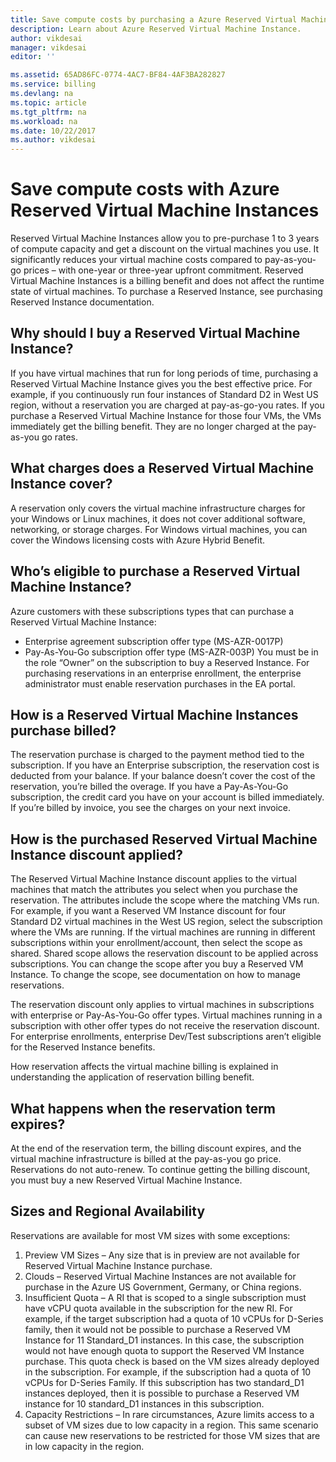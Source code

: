 ```yaml
---
title: Save compute costs by purchasing a Azure Reserved Virtual Machine Instance - Azure | Microsoft Docs
description: Learn about Azure Reserved Virtual Machine Instance. 
author: vikdesai
manager: vikdesai
editor: ''

ms.assetid: 65AD86FC-0774-4AC7-BF84-4AF3BA282827
ms.service: billing
ms.devlang: na
ms.topic: article
ms.tgt_pltfrm: na
ms.workload: na
ms.date: 10/22/2017
ms.author: vikdesai
---
```

# Save compute costs with Azure Reserved Virtual Machine Instances 
Reserved Virtual Machine Instances allow you to pre-purchase 1 to 3 years of compute capacity and get a discount on the virtual machines you use. It significantly reduces your virtual machine costs compared to pay-as-you-go prices – with one-year or three-year upfront commitment. Reserved Virtual Machine Instances is a billing benefit and does not affect the runtime state of virtual machines.
To purchase a Reserved Instance, see purchasing Reserved Instance documentation.

## Why should I buy a Reserved Virtual Machine Instance?
If you have virtual machines that run for long periods of time, purchasing a Reserved Virtual Machine Instance gives you the best effective price. For example, if you continuously run four instances of Standard D2 in West US region, without a reservation you are charged at pay-as-go-you rates. If you purchase a Reserved Virtual Machine Instance for those four VMs, the VMs immediately get the billing benefit. They are no longer charged at the pay-as-you go rates. 

## What charges does a Reserved Virtual Machine Instance cover?
A reservation only covers the virtual machine infrastructure charges for your Windows or Linux machines, it does not cover additional software, networking, or storage charges. For Windows virtual machines, you can cover the Windows licensing costs with Azure Hybrid Benefit.

## Who’s eligible to purchase a Reserved Virtual Machine Instance?
Azure customers with these subscriptions types that can purchase a Reserved Virtual Machine Instance:
-	Enterprise agreement subscription offer type (MS-AZR-0017P)
-	Pay-As-You-Go subscription offer type (MS-AZR-003P)
You must be in the role “Owner” on the subscription to buy a Reserved Instance. For purchasing reservations in an enterprise enrollment, the enterprise administrator must enable reservation purchases in the EA portal.

## How is a Reserved Virtual Machine Instances purchase billed?
The reservation purchase is charged to the payment method tied to the subscription. 
If you have an Enterprise subscription, the reservation cost is deducted from your balance. If your balance doesn’t cover the cost of the reservation, you’re billed the overage.
If you have a Pay-As-You-Go subscription, the credit card you have on your account is billed immediately. If you’re billed by invoice, you see the charges on your next invoice.

## How is the purchased Reserved Virtual Machine Instance discount applied?
The Reserved Virtual Machine Instance discount applies to the virtual machines that match the attributes you select when you purchase the reservation. The attributes include the scope where the matching VMs run. For example, if you want a Reserved VM Instance discount for four Standard D2 virtual machines in the West US region, select the subscription where the VMs are running. If the virtual machines are running in different subscriptions within your enrollment/account, then select the scope as shared. Shared scope allows the reservation discount to be applied across subscriptions.
You can change the scope after you buy a Reserved VM Instance. To change the scope, see documentation on how to manage reservations.

The reservation discount only applies to virtual machines in subscriptions with enterprise or Pay-As-You-Go offer types. Virtual machines running in a subscription with other offer types do not receive the reservation discount. For enterprise enrollments, enterprise Dev/Test subscriptions aren’t eligible for the Reserved Instance benefits.

How reservation affects the virtual machine billing is explained in understanding the application of reservation billing benefit.

## What happens when the reservation term expires?
At the end of the reservation term, the billing discount expires, and the virtual machine infrastructure is billed at the pay-as-you go price. Reservations do not auto-renew. To continue getting the billing discount, you must buy a new Reserved Virtual Machine Instance. 

## Sizes and Regional Availability
Reservations are available for most VM sizes with some exceptions:
1.	Preview VM Sizes – Any size that is in preview are not available for Reserved Virtual Machine Instance purchase.
2.	Clouds – Reserved Virtual Machine Instances are not available for purchase in the Azure US Government, Germany, or China regions. 
3.	Insufficient Quota – A RI that is scoped to a single subscription must have vCPU quota available in the subscription for the new RI. For example, if the target subscription had a quota of 10 vCPUs for D-Series family, then it would not be possible to purchase a Reserved VM Instance for 11 Standard_D1 instances. In this case, the subscription would not have enough quota to support the Reserved VM Instance purchase. This quota check is based on the VM sizes already deployed in the subscription. For example, if the subscription had a quota of 10 vCPUs for D-Series Family. If this subscription has two standard_D1 instances deployed, then it is possible to purchase a Reserved VM instance for 10 standard_D1 instances in this subscription. 
4.	Capacity Restrictions – In rare circumstances, Azure limits access to a subset of VM sizes due to low capacity in a region. This same scenario can cause new reservations to be restricted for those VM sizes that are in low capacity in the region. 


